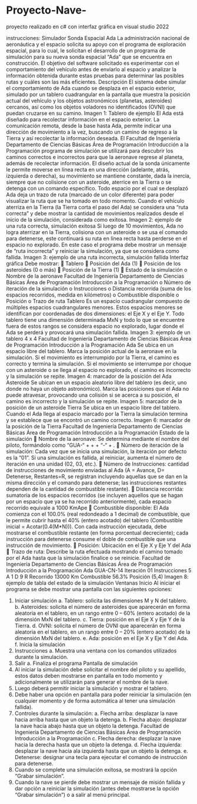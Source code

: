 # Proyecto-Nave-
proyecto realizado en c# con interfaz gráfica en visual studio 2022

instrucciones:
Simulador Sonda Espacial Ada
La administración nacional de aeronáutica y el espacio solicita su apoyo con el programa
de exploración espacial, para lo cual, le solicitan el desarrollo de un programa de
simulación para su nueva sonda espacial “Ada” que se encuentra en construcción. El
objetivo del software solicitado es experimentar con el comportamiento del vehículo antes
de enviarlo al espacio y analizar la información obtenida durante estas pruebas para
determinar las posibles rutas y cuáles son las más eficientes.
Descripción
El sistema debe simular el comportamiento de Ada cuando se desplaza en el espacio
exterior, simulado por un tablero cuadrangular en la pantalla que muestra la posición
actual del vehículo y los objetos astronómicos (planetas, asteroides) cercanos, así como
los objetos voladores no identificados (OVNI) que puedan cruzarse en su camino.
Imagen 1: Tablero de ejemplo
El Ada está diseñado para recolectar información en el espacio exterior. La comunicación
remota, desde la base hasta Ada, permite indicar una dirección de movimiento a la vez,
buscando un camino de regreso a la Tierra y así recolectar la información deseada. El
Facultad de Ingeniería
Departamento de Ciencias Básicas
Área de Programación
Introducción a la Programación
programa de simulación se utilizará para descubrir los caminos correctos e incorrectos
para que la aeronave regrese al planeta, además de recolectar información.
El diseño actual de la sonda únicamente le permite moverse en línea recta en una
dirección (adelante, atrás, izquierda o derecha), su movimiento se mantiene constante,
dada la inercia, siempre que no colisione con un asteroide, aterrice en la Tierra o se
detenga con un comando específico.
Todo espacio por el cual se desplazó Ada deja un trazo de ruta (marcado de un color
diferente) para poder visualizar la ruta que se ha tomado en todo momento.
Cuando el vehículo aterriza en la Tierra (la Tierra corta el paso del Ada) se considera una
“ruta correcta” y debe mostrar la cantidad de movimientos realizados desde el inicio de la
simulación, considerada como exitosa.
Imagen 2: ejemplo de una ruta correcta, simulación exitosa
Si luego de 10 movimientos, Ada no logra aterrizar en la Tierra, colisiona con un asteroide
o se usa el comando para detenerse, este continuará su ruta en línea recta hasta perderse
en el espacio no explorado. En este caso el programa debe mostrar un mensaje de “ruta
incorrecta” y reiniciar la simulación, ya que se considera como fallida.
Imagen 3: ejemplo de una ruta incorrecta, simulación fallida
Interfaz gráfica
Debe mostrar:
 Tablero
 Posición del Ada (1)
 Posición de los asteroides (0 o más)
 Posición de la Tierra (1)
 Estado de la simulación
o Nombre de la aeronave
Facultad de Ingeniería
Departamento de Ciencias Básicas
Área de Programación
Introducción a la Programación
o Número de iteración de la simulación
o Instrucciones
o Distancia recorrida (suma de los espacios recorridos, medida en
kilómetros)
o Combustible disponible
o Posición
o Trazo de ruta
Tablero
Es un espacio cuadrangular compuesto de múltiples espacios cuadrangulares menores.
Estos espacios menores se identifican por coordenadas de dos dimensiones: el Eje X y el
Eje Y. Todo tablero tiene una dimensión determinada MxN y todo lo que se encuentre
fuera de estos rangos se considera espacio no explorado, lugar donde el Ada se perderá y
provocará una simulación fallida.
Imagen 3: ejemplo de un tablero 4 x 4
Facultad de Ingeniería
Departamento de Ciencias Básicas
Área de Programación
Introducción a la Programación
Ada
Se ubica en un espacio libre del tablero. Marca la posición actual de la aeronave en la
simulación. Si el movimiento es interrumpido por la Tierra, el camino es correcto y termina
la simulación. Si el movimiento se interrumpe por choque con un asteroide o se llega al
espacio no explorado, el camino es incorrecto y la simulación se repite.
Imagen 4: marcador de la posición del Ada
Asteroide
Se ubican en un espacio aleatorio libre del tablero (es decir, uno donde no haya un objeto
astronómico). Marca las posiciones que el Ada no puede atravesar, provocando una
colisión si se acerca a su posición, el camino es incorrecto y la simulación se repite.
Imagen 5: marcador de la posición de un asteroide
Tierra
Se ubica en un espacio libre del tablero. Cuando el Ada llega al espacio marcado por la
Tierra la simulación termina y se establece que se encontró un camino correcto.
Imagen 6: marcador de la posición de la Tierra
Facultad de Ingeniería
Departamento de Ciencias Básicas
Área de Programación
Introducción a la Programación
Estado de la simulación
 Nombre de la aeronave: Se determina mediante el nombre del piloto, formándolo
como “GUA-“ + <Inicial del Apellido> + <ultima letra del Nombre>+ “-“ + <total de
letras de nombre y apellido>.
 Número de iteración de la simulación: Cada vez que se inicia una simulación, la
iteración por defecto es la “01”. Si una simulación es fallida, al reiniciar, aumenta el
número de iteración en una unidad (02, 03, etc.).
 Número de Instrucciones: cantidad de instrucciones de movimiento enviadas al
Ada (A = Avance, D= Detenerse, Restantes=R, se registran incluyendo aquellas que
se dan en la misma dirección y el comando para detenerse; las instrucciones
restantes dependen de la cantidad de combustible restante).
 Distancia recorrida: sumatoria de los espacios recorridos (se incluyen aquellos que
se hagan por un espacio que ya se ha recorrido anteriormente), cada espacio
recorrido equivale a 1000 KmApe
 Combustible disponible: El Ada comienza con el 100.0% (real redondeado a 1
decimal) de combustible, que le permite cubrir hasta el 40% (entero acotado) del
tablero (Combustible inicial = Acotar(0.4(M*N))). Con cada instrucción ejecutada,
debe mostrarse el combustible restante (en forma porcentual decreciente); cada
instrucción para detenerse consume el doble de combustible que una instrucción
de movimiento.
 Posición: Ubicación en el Eje X y Eje Y del Ada
 Trazo de ruta: Describe la ruta efectuada mostrando el camino tomado por el Ada
hasta que la simulación finalice o se reinicie.
Facultad de Ingeniería
Departamento de Ciencias Básicas
Área de Programación
Introducción a la Programación
Ada GUA-CN-14
Iteración 01
Instrucciones
5 A
1 D
9 R
Recorrido 13000 Km
Combustible 56.3%
Posición (5,4)
Imagen 8: ejemplo de tabla del estado de la simulación
Ventanas
Inicio
Al iniciar el programa se debe mostrar una pantalla con las siguientes opciones:
1. Iniciar simulación
a. Tablero: solicita las dimensiones M y N del tablero.
b. Asteroides: solicita el número de asteroides que aparecerán en forma
aleatoria en el tablero, en un rango entre 0 – 60% (entero acotado) de la
dimensión MxN del tablero.
c. Tierra: posición en el Eje X y Eje Y de la Tierra.
d. OVNI: solicita el número de OVNI que aparecerán en forma aleatoria en el
tablero, en un rango entre 0 – 20% (entero acotado) de la dimensión MxN
del tablero.
e. Ada: posición en el Eje X y Eje Y del Ada.
f. Inicia la simulación
2. Instrucciones
a. Muestra una ventana con los comandos utilizados durante la simulación.
3. Salir
a. Finaliza el programa
Pantalla de simulación
1. Al iniciar la simulación debe solicitar el nombre del piloto y su apellido, estos datos
deben mostrarse en pantalla en todo momento y adicionalmente se utilizarán para
generar el nombre de la nave.
2. Luego deberá permitir iniciar la simulación y mostrar el tablero.
3. Debe haber una opción en pantalla para poder reiniciar la simulación (en cualquier
momento y de forma automática al tener una simulación fallida).
4. Controles durante la simulación:
a. Flecha arriba: desplazar la nave hacia arriba hasta que un objeto la
detenga.
b. Flecha abajo: desplazar la nave hacia abajo hasta que un objeto la detenga.
Facultad de Ingeniería
Departamento de Ciencias Básicas
Área de Programación
Introducción a la Programación
c. Flecha derecha: desplazar la nave hacia la derecha hasta que un objeto la
detenga.
d. Flecha izquierda: desplazar la nave hacia ala izquierda hasta que un objeto
la detenga.
e. Detenerse: designar una tecla para ejecutar el comando de instrucción para
detenerse.
5. Cuando se complete una simulación exitosa, se mostrará la opción “Grabar
simulación”.
6. Cuando la nave se pierde debe mostrar un mensaje de misión fallida y dar opción a
reiniciar la simulación (antes debe mostrarse la opción “Grabar simulación”) o a
salir al menú principal.
